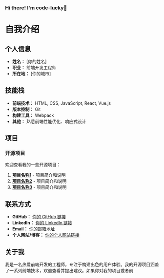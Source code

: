 ### Hi there! I'm code-lucky👋
# 自我介绍

## 个人信息

- **姓名：** [你的姓名]
- **职业：** 前端开发工程师
- **所在地：** [你的城市]

## 技能栈

- **前端技术：** HTML, CSS, JavaScript, React, Vue.js
- **版本控制：** Git
- **构建工具：** Webpack
- **其他：** 熟悉前端性能优化、响应式设计

## 项目

### 开源项目

欢迎查看我的一些开源项目：

1. **[项目名称1](链接1)** - 项目简介和说明
2. **[项目名称2](链接2)** - 项目简介和说明
3. **[项目名称3](链接3)** - 项目简介和说明

## 联系方式

- **GitHub：** [你的 GitHub 链接](你的GitHub链接)
- **LinkedIn：** [你的 LinkedIn 链接](你的LinkedIn链接)
- **Email：** [你的邮箱地址](你的邮箱地址)
- **个人网站/博客：** [你的个人网站链接](你的个人网站链接)

## 关于我

我是一名热爱前端开发的工程师，专注于构建出色的用户体验。我的开源项目涵盖了一系列前端技术，欢迎查看并提出建议。如果你对我的项目或者前

<!--
**codennnnn/codennnnn** is a ✨ _special_ ✨ repository because its `README.md` (this file) appears on your GitHub profile.

Here are some ideas to get you started:

- 🔭 I’m currently working on ...
- 🌱 I’m currently learning ...
- 👯 I’m looking to collaborate on ...
- 🤔 I’m looking for help with ...
- 💬 Ask me about ...
- 📫 How to reach me: ...
- 😄 Pronouns: ...
- ⚡ Fun fact: ...
-->
